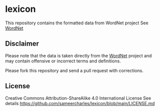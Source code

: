 # lexicon

This repository contains the formatted data from WordNet project
See [WordNet](https://wordnet.princeton.edu/)

## Disclaimer

Please note that the data is taken directly from the [WordNet](https://wordnet.princeton.edu/) project and may contain offensive or incorrect terms and definitions.

Please fork this repository and send a pull request with corrections.

## License

Creative Commons Attribution-ShareAlike 4.0 International License
See details https://github.com/sameercharles/lexicon/blob/main/LICENSE.md
